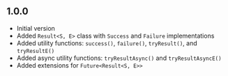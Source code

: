 ## 1.0.0

- Initial version
- Added `Result<S, E>` class with `Success` and `Failure` implementations
- Added utility functions: `success()`, `failure()`, `tryResult()`, and `tryResultE()`
- Added async utility functions: `tryResultAsync()` and `tryResultAsyncE()`
- Added extensions for `Future<Result<S, E>>`
